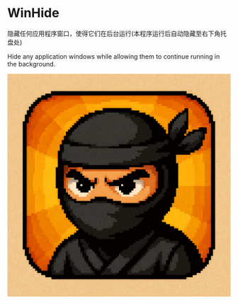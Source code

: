 # WinHide
隐藏任何应用程序窗口，使得它们在后台运行(本程序运行后自动隐藏至右下角托盘处)

Hide any application windows while allowing them to continue running in the background.

![项目图](images/ninja_icon.png)
